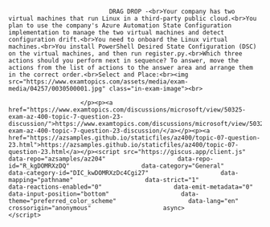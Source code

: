 <p class="card-text">
							
								DRAG DROP -<br>Your company has two virtual machines that run Linux in a third-party public cloud.<br>You plan to use the company's Azure Automation State Configuration implementation to manage the two virtual machines and detect configuration drift.<br>You need to onboard the Linux virtual machines.<br>You install PowerShell Desired State Configuration (DSC) on the virtual machines, and then run register.py.<br>Which three actions should you perform next in sequence? To answer, move the actions from the list of actions to the answer area and arrange them in the correct order.<br>Select and Place:<br><img src="https://www.examtopics.com/assets/media/exam-media/04257/0030500001.jpg" class="in-exam-image"><br>
							
						</p><p><a href="https://www.examtopics.com/discussions/microsoft/view/50325-exam-az-400-topic-7-question-23-discussion/">https://www.examtopics.com/discussions/microsoft/view/50325-exam-az-400-topic-7-question-23-discussion/</a></p><p><a href="https://azsamples.github.io/staticfiles/az400/topic-07-question-23.html">https://azsamples.github.io/staticfiles/az400/topic-07-question-23.html</a></p><script src="https://giscus.app/client.js"                    data-repo="azsamples/az204"                    data-repo-id="R_kgDOMRXzDQ"                    data-category="General"                    data-category-id="DIC_kwDOMRXzDc4Cgi27"                    data-mapping="pathname"                    data-strict="1"                    data-reactions-enabled="0"                    data-emit-metadata="0"                    data-input-position="bottom"                    data-theme="preferred_color_scheme"                    data-lang="en"                    crossorigin="anonymous"                    async>                    </script>